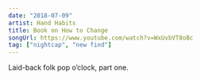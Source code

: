 ```yaml
---
date: "2018-07-09"
artist: Hand Habits
title: Book on How to Change
songUrl: https://www.youtube.com/watch?v=WxUvbVT8oBc
tag: ["nightcap", "new find"]
---
```


Laid-back folk pop o’clock, part one.